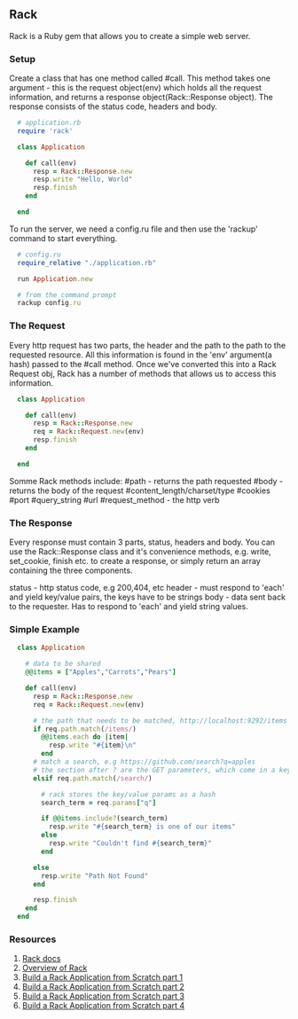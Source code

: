 ## Rack

Rack is a Ruby gem that allows you to create a simple web server.

### Setup

Create a class that has one method called #call. This method takes one argument - this is the request object(env) which holds all the request information, and returns a response object(Rack::Response object). The response consists of the status code, headers and body.

```ruby
  # application.rb
  require 'rack'

  class Application

    def call(env)
      resp = Rack::Response.new
      resp.write "Hello, World"
      resp.finish
    end

  end
```

To run the server, we need a config.ru file and then use the 'rackup' command to start everything.

```ruby
  # config.ru
  require_relative "./application.rb"

  run Application.new

  # from the command prompt
  rackup config.ru
```


### The Request

Every http request has two parts, the header and the path to the path to the requested resource. All this information is found in the 'env' argument(a hash) passed to the #call method. Once we've converted this into a Rack Request obj, Rack has a number of methods that allows us to access this information.

```ruby
  class Application

    def call(env)
      resp = Rack::Response.new
      req = Rack::Request.new(env)
      resp.finish
    end

  end
```

Somme Rack methods include:
  #path - returns the path requested
  #body - returns the body of the request
  #content_length/charset/type
  #cookies
  #port
  #query_string
  #url
  #request_method - the http verb




### The Response  

Every response must contain 3 parts, status, headers and body. You can use the Rack::Response class and it's convenience methods, e.g. write, set_cookie, finish etc. to create a response, or simply return an array containing the three components.

status - http status code, e.g 200,404, etc
header - must respond to 'each' and yield key/value pairs, the keys have to be strings
body - data sent back to the requester. Has to respond to 'each' and yield string values.

### Simple Example

```ruby
  class Application

    # data to be shared
    @@items = ["Apples","Carrots","Pears"]

    def call(env)
      resp = Rack::Response.new
      req = Rack::Request.new(env)

      # the path that needs to be matched, http://localhost:9292/items
      if req.path.match(/items/)
        @@items.each do |item|
          resp.write "#{item}\n"
        end
      # match a search, e.g https://github.com/search?q=apples
      # the section after ? are the GET parameters, which come in a key/value pair  
      elsif req.path.match(/search/)

        # rack stores the key/value params as a hash
        search_term = req.params["q"]

        if @@items.include?(search_term)
          resp.write "#{search_term} is one of our items"
        else
          resp.write "Couldn't find #{search_term}"
        end

      else
        resp.write "Path Not Found"
      end

      resp.finish
    end
  end
```


### Resources

1. [Rack docs](https://rack.github.io/)
2. [Overview of Rack](https://blog.engineyard.com/2015/understanding-rack-apps-and-middleware)
3. [Build a Rack Application from Scratch part 1](http://tommaso.pavese.me/2016/06/05/a-rack-application-from-scratch-part-1-introducting-rack/#a-naive-and-incomplete-framework)
4. [Build a Rack Application from Scratch part 2](http://tommaso.pavese.me/2016/07/26/a-rack-application-from-scratch-part-2-routes-and-controllers/)
5. [Build a Rack Application from Scratch part 3](http://tommaso.pavese.me/2016/08/01/a-rack-application-from-scratch-part-3-view-templates/)
6. [Build a Rack Application from Scratch part 4](http://tommaso.pavese.me/2016/10/09/a-rack-application-from-scratch-part-4-models-and-persistence/)
